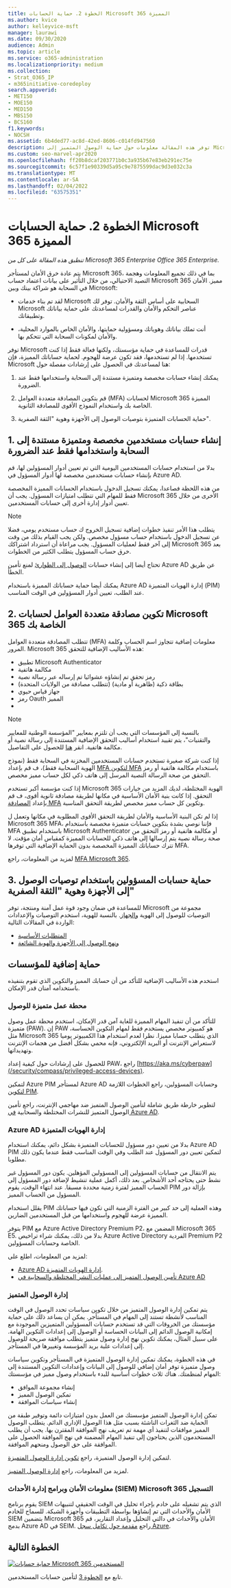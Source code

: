 ```yaml
---
title: الخطوة 2. حماية الحسابات Microsoft 365 المميزة
ms.author: kvice
author: kelleyvice-msft
manager: laurawi
ms.date: 09/30/2020
audience: Admin
ms.topic: article
ms.service: o365-administration
ms.localizationpriority: medium
ms.collection:
- Strat_O365_IP
- m365initiative-coredeploy
search.appverid:
- MET150
- MOE150
- MED150
- MBS150
- BCS160
f1.keywords:
- NOCSH
ms.assetid: 6b4ded77-ac8d-42ed-8606-c014fd947560
description: توفر هذه المقالة معلومات حول حماية الوصول المتميز إلى Microsoft 365 المستأجر الخاص بك.
ms.custom: seo-marvel-apr2020
ms.openlocfilehash: ff20b8dcaf203771b0c3a935b67e83eb291ec75e
ms.sourcegitcommit: 6c57f1e90339d5a95c9e7875599dac9d3e032c3a
ms.translationtype: MT
ms.contentlocale: ar-SA
ms.lasthandoff: 02/04/2022
ms.locfileid: "63575351"
---
```

# <a name="step-2-protect-your-microsoft-365-privileged-accounts"></a>الخطوة 2. حماية الحسابات Microsoft 365 المميزة

*تنطبق هذه المقالة على كل من Microsoft 365 Enterprise Office 365 Enterprise.*

يتم عادة خرق الأمان لمستأجر Microsoft 365، بما في ذلك تجميع المعلومات وهجمة التصيد الاحتيالي، من خلال التأثير على بيانات اعتماد حساب Microsoft 365 مميز. الأمان في السحابة هو شراكة بينك وبين Microsoft:
  
- لقد تم بناء خدمات Microsoft السحابية على أساس الثقة والأمان. توفر لك Microsoft عناصر التحكم والأمان والقدرات لمساعدتك على حماية بياناتك وتطبيقاتك.
    
- أنت تملك بياناتك وهوياتك ومسؤولية حمايتها، والأمان الخاص بالموارد المحلية، والأمان لمكونات السحابة التي تتحكم بها.
    
توفر Microsoft قدرات للمساعدة في حماية مؤسستك، ولكنها فعالة فقط إذا كنت تستخدمها. إذا لم تستخدمها، فقد تكون عرضة للهجوم. لحماية حساباتك المميزة، فإن Microsoft هنا لمساعدتك في الحصول على إرشادات مفصلة حول:
  
1. يمكنك إنشاء حسابات مخصصة ومتميزة مستندة إلى السحابة واستخدامها فقط عند الضرورة.
    
2. قم بتكوين المصادقة متعددة العوامل (MFA) لحسابات Microsoft 365 المميزة الخاصة بك واستخدام النموذج الأقوى للمصادقة الثانوية.

3. حماية الحسابات المتميزة بتوصيات الوصول إلى الأجهزة وهوية "الثقة الصفرية".

## <a name="1-create-dedicated-privileged-cloud-based-user-accounts-and-use-them-only-when-necessary"></a>1. إنشاء حسابات مستخدمين مخصصة ومتميزة مستندة إلى السحابة واستخدامها فقط عند الضرورة

بدلا من استخدام حسابات المستخدمين اليومية التي تم تعيين أدوار المسؤولين لها، قم بإنشاء حسابات مستخدمين مخصصة لها أدوار المسؤول في Azure AD. 

من هذه اللحظة فصاعدا، يمكنك تسجيل الدخول باستخدام الحسابات المميزة المخصصة فقط للمهام التي تتطلب امتيازات المسؤول. يجب أن Microsoft 365 الأخرى من خلال تعيين أدوار إدارة أخرى إلى حسابات المستخدمين.
  
> [!NOTE]
> يتطلب هذا الأمر تنفيذ خطوات إضافية تسجيل الخروج ك حساب مستخدم يومي، فضلا عن تسجيل الدخول باستخدام حساب مسؤول مخصص. ولكن يجب القيام بذلك من وقت إلى آخر فقط لعمليات المسؤول. يجب مراعاة أن استرداد اشتراكك Microsoft 365 بعد خرق حساب المسؤول يتطلب الكثير من الخطوات.

تحتاج أيضا إلى إنشاء حسابات [الوصول إلى الطوارئ](/azure/active-directory/roles/security-emergency-access) لمنع تأمين Azure AD عن طريق الخطأ.

يمكنك أيضا حماية حساباتك المميزة باستخدام Azure AD إدارة الهويات المتميزة (PIM) عند الطلب، تعيين أدوار المسؤولين في الوقت المناسب. 
 
## <a name="2-configure-multi-factor-authentication-for-your-dedicated-microsoft-365-privileged-accounts"></a>2. تكوين مصادقة متعددة العوامل لحسابات Microsoft 365 الخاصة بك

تتطلب المصادقة متعددة العوامل (MFA) معلومات إضافية تتجاوز اسم الحساب وكلمة المرور. Microsoft 365 هذه الأساليب الإضافية للتحقق:
  
- تطبيق Microsoft Authenticator
- مكالمة هاتفية
- رمز تحقق تم إنشاؤه عشوائيا تم إرساله عبر رسالة نصية
- بطاقة ذكية (ظاهرية أو مادية) (تتطلب مصادقة من الولايات المتحدة)
- جهاز قياس حيوي
- رمز Oauth المميز
- 
    
>[!Note]
>بالنسبة إلى المؤسسات التي يجب أن تلتزم بمعايير "المؤسسة الوطنية للمعايير والتقنيات"، يتم تقييد استخدام أساليب التحقق الإضافية المستندة إلى رسالة نصية أو مكالمة هاتفية. انقر [هنا](https://pages.nist.gov/800-63-FAQ/#q-b01) للحصول على التفاصيل.
>

إذا كنت شركة صغيرة تستخدم حسابات المستخدمين المخزنة في السحابة فقط (نموذج الهوية السحابية فقط)، ف قم بإعداد [MFA لتكوين MFA](/office365/admin/security-and-compliance/set-up-multi-factor-authentication) باستخدام مكالمة هاتفية أو رمز التحقق من صحة الرسالة النصية المرسل إلى هاتف ذكي لكل حساب مميز مخصص.
    
إذا كنت مؤسسة أكبر تستخدم Microsoft 365 الهوية المختلطة، لديك المزيد من خيارات التحقق. إذا كانت بنية الأمان الأساسية في مكانها لطريقة مصادقة ثانوية أقوى، ف قم بإعداد [المصادقة MFA](../admin/security-and-compliance/set-up-multi-factor-authentication.md) وتكوين كل حساب مميز مخصص لطريقة التحقق المناسبة.
  
إذا لم تكن البنية الأساسية والأمان لطريقة التحقق الأقوى المطلوبة في مكانها وتعمل ل Microsoft 365 MFA، فإننا نوصي بشدة بتكوين حسابات متميزة مخصصة باستخدام MFA باستخدام تطبيق Microsoft Authenticator أو مكالمة هاتفية أو رمز التحقق من صحة رسالة نصية يتم إرسالها إلى هاتف ذكي للحسابات المميزة كمقياس أمان مؤقت. لا تترك حساباتك المميزة المخصصة بدون الحماية الإضافية التي توفرها MFA.
  
لمزيد من المعلومات، راجع [MFA Microsoft 365](../admin/security-and-compliance/multi-factor-authentication-microsoft-365.md).
  
## <a name="3-protect-administrator-accounts-with-zero-trust-identity-and-device-access-recommendations"></a>3. حماية حسابات المسؤولين باستخدام توصيات الوصول إلى الأجهزة وهوية "الثقة الصفرية"

للمساعدة في ضمان وجود قوة عمل آمنة ومنتجة، توفر Microsoft مجموعة من التوصيات للوصول إلى الهوية [والجهاز](../security/office-365-security/microsoft-365-policies-configurations.md). بالنسبة للهوية، استخدم التوصيات والإعدادات الواردة في المقالات التالية:

- [المتطلبات الأساسية](../security/office-365-security/identity-access-prerequisites.md)
- [ونهج الوصول إلى الأجهزة والهوية الشائعة](../security/office-365-security/identity-access-policies.md)

## <a name="additional-protections-for-enterprise-organizations"></a>حماية إضافية للمؤسسات

استخدم هذه الأساليب الإضافية للتأكد من أن حسابك المميز والتكوين الذي تقوم بتنفيذه باستخدامه آمنان قدر الإمكان.
  
### <a name="privileged-access-workstation"></a>محطة عمل متميزة للوصول

للتأكد من أن تنفيذ المهام المميزة للغاية آمن قدر الإمكان، استخدم محطة عمل وصول متميزة (PAW). إن PAW هو كمبيوتر مخصص يستخدم فقط لمهام التكوين الحساسة، مثل Microsoft 365 الذي يتطلب حسابا مميزا. نظرا لعدم استخدام هذا الكمبيوتر يوميا لاستعراض الإنترنت أو البريد الإلكتروني، فإنه محمي بشكل أفضل من هجمات الإنترنت وتهديداتها.
  
للحصول على إرشادات حول كيفية إعداد PAW، راجع [https://aka.ms/cyberpaw](/security/compass/privileged-access-devices).

لتمكين Azure PIM لمستأجر Azure AD وحسابات المسؤولين، راجع الخطوات اللازمة [لتكوين PIM](/azure/active-directory/active-directory-privileged-identity-management-configure).

لتطوير خارطة طريق شاملة لتأمين الوصول المتميز ضد مهاجمي الإنترنت، راجع تأمين الوصول المتميز للنشرات المختلطة والسحابية [في Azure AD](/azure/active-directory/admin-roles-best-practices).

### <a name="azure-ad-privileged-identity-management"></a>Azure AD إدارة الهويات المتميزة

بدلا من تعيين دور مسؤول للحسابات المتميزة بشكل دائم، يمكنك استخدام Azure AD PIM لتمكين تعيين دور المسؤول عند الطلب وفي الوقت المناسب فقط عندما يكون ذلك مطلوبا.
  
يتم الانتقال من حسابات المسؤولين إلى المسؤولين المؤهلين. يكون دور المسؤول غير نشط حتى يحتاجه أحد الأشخاص. بعد ذلك، أكمل عملية تنشيط لإضافة دور المسؤول إلى الحساب المميز لفترة زمنية محددة مسبقا. عند انتهاء الوقت، يقوم PIM بإزالة دور المسؤول من الحساب المميز.
  
يقلل استخدام PIM وهذه العملية إلى حد كبير من الفترة الزمنية التي تكون فيها حساباتك المميزة عرضة للهجوم واستخدامها من قبل المستخدمين الضارين.

يتوفر PIM مع Azure Active Directory Premium P2، المضمن مع Microsoft 365 E5. بدلا من ذلك، يمكنك شراء تراخيص Azure Active Directory الفردية Premium P2 الخاصة وحسابات المسؤولين.
  
لمزيد من المعلومات، اطلع على:

- [Azure AD إدارة الهويات المتميزة](/azure/active-directory/active-directory-privileged-identity-management-configure).
- [تأمين الوصول المتميز إلى عمليات النشر المختلطة والسحابية في Azure AD](/azure/active-directory/roles/security-planning)
  

### <a name="privileged-access-management"></a>إدارة الوصول المتميز

يتم تمكين إدارة الوصول المتميز من خلال تكوين سياسات تحدد الوصول في الوقت المناسب لأنشطة تستند إلى المهام في المستأجر. يمكن أن يساعد ذلك على حماية مؤسستك من الخروقات التي قد تستخدم حسابات المسؤولين المتميزين الموجودة مع إمكانية الوصول الدائم إلى البيانات الحساسة أو الوصول إلى إعدادات التكوين الهامة. على سبيل المثال، يمكنك تكوين نهج إدارة وصول متميز يتطلب موافقة صريحة للوصول إلى إعدادات علبة بريد المؤسسة وتغييرها في المستأجر.

في هذه الخطوة، يمكنك تمكين إدارة الوصول المتميزة في المستأجر وتكوين سياسات وصول متميزة توفر أمان إضافي للوصول إلى البيانات وإعدادات التكوين المستندة إلى المهام لمنظمتك. هناك ثلاث خطوات أساسية للبدء باستخدام وصول مميز في مؤسستك:

- إنشاء مجموعة الموافق
- تمكين الوصول المميز
- إنشاء سياسات الموافقة

تمكن إدارة الوصول المتميز مؤسستك من العمل بدون امتيازات دائمة وتوفير طبقة من الحماية ضد الثغرات الناشئة بسبب مثل هذا الوصول الإداري الدائم. يتطلب الوصول المميز موافقات لتنفيذ أي مهمة تم تعريف نهج الموافقة المقترن بها. يجب أن يطلب المستخدمون الذين يحتاجون إلى تنفيذ المهام المضمنة في نهج الموافقة الحصول على الموافقة على حق الوصول ومنحهم الموافقة.

لتمكين إدارة الوصول المتميزة، راجع [تكوين إدارة الوصول المتميزة](/office365/securitycompliance/privileged-access-management-configuration).

لمزيد من المعلومات، راجع [إدارة الوصول المتميز](/office365/securitycompliance/privileged-access-management-overview).

### <a name="security-information-and-event-management-siem-software-for-microsoft-365-logging"></a>معلومات الأمان وبرامج إدارة الأحداث (SIEM) Microsoft 365 التسجيل

يقوم برنامج SIEM الذي يتم تشغيله على خادم بإجراء تحليل في الوقت الحقيقي لتنبيهات الأمان والأحداث التي تم إنشاؤها بواسطة التطبيقات وأجهزة الشبكة. للسماح للخادم SIEM بتضمين Microsoft 365 الأمان والأحداث في دالتي التحليل وإعداد التقارير، قم بدمج Azure AD في SEIM. راجع [مقدمة حول تكامل سجل Azure](/azure/security/security-azure-log-integration-overview).

## <a name="next-step"></a>الخطوة التالية

[![حماية حسابات Microsoft 365 المستخدمين](../media/deploy-identity-solution-overview/microsoft-365-secure-sign-in.png)](microsoft-365-secure-sign-in.md)

تابع مع [الخطوة 3](microsoft-365-secure-sign-in.md) لتأمين حسابات المستخدمين.
